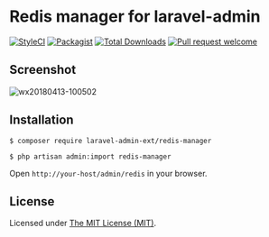 Redis manager for laravel-admin
========================

[![StyleCI](https://styleci.io/repos/129332701/shield?branch=master)](https://styleci.io/repos/129332701)
[![Packagist](https://img.shields.io/packagist/l/laravel-admin-ext/redis-manager.svg?maxAge=2592000)](https://packagist.org/packages/laravel-admin-ext/redis-manager)
[![Total Downloads](https://img.shields.io/packagist/dt/laravel-admin-ext/redis-manager.svg?style=flat-square)](https://packagist.org/packages/laravel-admin-ext/redis-manager)
[![Pull request welcome](https://img.shields.io/badge/pr-welcome-green.svg?style=flat-square)]()

## Screenshot

![wx20180413-100502](https://user-images.githubusercontent.com/1479100/38713113-23d561a2-3f02-11e8-9a24-9ecba5f1ea17.png)

## Installation

```
$ composer require laravel-admin-ext/redis-manager

$ php artisan admin:import redis-manager
```

Open `http://your-host/admin/redis` in your browser.

License
------------
Licensed under [The MIT License (MIT)](LICENSE).
